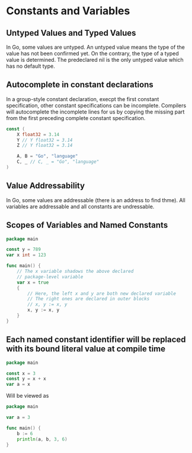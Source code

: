 # Constants and Variables

## Untyped Values and Typed Values

In Go, some values are untyped. An untyped value means the type of the value has not been confirmed yet. On the contrary, the type of a typed value is determined. The predeclared nil is the only untyped value which has no default type.

## Autocomplete in constant declarations

In a group-style constant declaration, execpt the first constant specification, other constant specifications can be incomplete. Compilers will autocomplete the incomplete lines for us by copying the missing part from the first preceding complete constant specification.

```go
const (
    X float32 = 3.14
    Y // Y float32 = 3.14
    Z // Y float32 = 3.14

    A, B = "Go", "language"
    C, _ // C, _ = "Go", "language"
)
```

## Value Addressability

In Go, some values are addressable (there is an address to find thme). All variables are addressable and all constants are undressable.

## Scopes of Variables and Named Constants

```go
package main

const y = 789
var x int = 123

func main() {
    // The x variable shadows the above declared
    // package-level variable
    var x = true
    {
        // Here, the left x and y are both new declared variable
        // The right ones are declared in outer blocks
        // x, y := x, y
        x, y := x, y
    }
}
```

## Each named constant identifier will be replaced with its bound literal value at compile time

```go
package main

const x = 3
const y = x + x
var a = x
```

Will be viewed as


```go
package main

var a = 3

func main() {
    b := 6
    println(a, b, 3, 6)
}
```